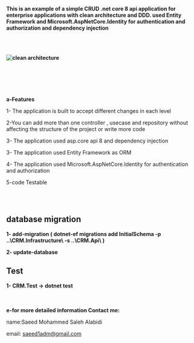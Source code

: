 
<b>

This is an example of a simple CRUD .net core 8 api application for enterprise applications with   clean architecture and DDD. used Entity Framework and Microsoft.AspNetCore.Identity for authentication and authorization and dependency injection

<br  />  <br  />

<img  src="https://www.ryadel.com/wp-content/uploads/2018/11/asp-net-core-logo-735x300.png"  alt="clean architecture">

<br  />  <br  />

</b>

  

<br  />

<b>a-Features</b> 

1- The application is built to accept different changes in each level


2-You can add more than one controller , usecase and repository without affecting the structure of the project or write more code <br />

  

3- The application used asp.core api 8 and dependency injection

  

3- The application used Entity Framework as ORM

  

4- The application used Microsoft.AspNetCore.Identity for authentication and authorization

5-code Testable <br />

<br />
 

<br />

<h2> database migration</h2>

<b>1- add-migration ( dotnet-ef migrations add  InitialSchema  -p ..\CRM.Infrastructure\ -s ..\CRM.Api\   ) </b>

<b>2- update-database </b>

<h2> Test</h2>
<b>1- CRM.Test  ->  dotnet test </b>
<br/><br/><br/>

<b>e-for more detailed information Contact me:</b> <br />

name:Saeed Mohammed Saleh Alabidi <br />

email: saeed1adm@gmail.com <br />